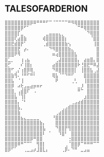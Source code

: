 # TALESOFARDERION

⣿⣿⣿⣿⣿⣿⣿⣿⡿⠿⠛⠛⠛⠋⠉⠈⠉⠉⠉⠉⠛⠻⢿⣿⣿⣿⣿⣿⣿⣿
⣿⣿⣿⣿⣿⡿⠋⠁⠀⠀⠀⠀⠀⠀⠀⠀⠀⠀⠀⠀⠀⠀⠀⠉⠛⢿⣿⣿⣿⣿
⣿⣿⣿⣿⡏⣀⠀⠀⠀⠀⠀⠀⠀⣀⣤⣤⣤⣄⡀⠀⠀⠀⠀⠀⠀⠀⠙⢿⣿⣿
⣿⣿⣿⢏⣴⣿⣷⠀⠀⠀⠀⠀⢾⣿⣿⣿⣿⣿⣿⡆⠀⠀⠀⠀⠀⠀⠀⠈⣿⣿
⣿⣿⣟⣾⣿⡟⠁⠀⠀⠀⠀⠀⢀⣾⣿⣿⣿⣿⣿⣷⢢⠀⠀⠀⠀⠀⠀⠀⢸⣿
⣿⣿⣿⣿⣟⠀⡴⠄⠀⠀⠀⠀⠀⠀⠙⠻⣿⣿⣿⣿⣷⣄⠀⠀⠀⠀⠀⠀⠀⣿
⣿⣿⣿⠟⠻⠀⠀⠀⠀⠀⠀⠀⠀⠀⠀⠶⢴⣿⣿⣿⣿⣿⣧⠀⠀⠀⠀⠀⠀⣿
⣿⣁⡀⠀⠀⢰⢠⣦⠀⠀⠀⠀⠀⠀⠀⠀⢀⣼⣿⣿⣿⣿⣿⡄⠀⣴⣶⣿⡄⣿
⣿⡋⠀⠀⠀⠎⢸⣿⡆⠀⠀⠀⠀⠀⠀⣴⣿⣿⣿⣿⣿⣿⣿⠗⢘⣿⣟⠛⠿⣼
⣿⣿⠋⢀⡌⢰⣿⡿⢿⡀⠀⠀⠀⠀⠀⠙⠿⣿⣿⣿⣿⣿⡇⠀⢸⣿⣿⣧⢀⣼
⣿⣿⣷⢻⠄⠘⠛⠋⠛⠃⠀⠀⠀⠀⠀⢿⣧⠈⠉⠙⠛⠋⠀⠀⠀⣿⣿⣿⣿⣿
⣿⣿⣧⠀⠈⢸⠀⠀⠀⠀⠀⠀⠀⠀⠀⠀⠟⠀⠀⠀⠀⢀⢃⠀⠀⢸⣿⣿⣿⣿
⣿⣿⡿⠀⠴⢗⣠⣤⣴⡶⠶⠖⠀⠀⠀⠀⠀⠀⠀⠀⠀⠀⠀⣀⡸⠀⣿⣿⣿⣿
⣿⣿⣿⡀⢠⣾⣿⠏⠀⠠⠀⠀⠀⠀⠀⠀⠀⠀⠀⠀⠀⠀⠀⠛⠉⠀⣿⣿⣿⣿
⣿⣿⣿⣧⠈⢹⡇⠀⠀⠀⠀⠀⠀⠀⠀⠀⠀⠀⠀⠀⠀⠀⠀⠀⠀⣰⣿⣿⣿⣿
⣿⣿⣿⣿⡄⠈⠃⠀⠀⠀⠀⠀⠀⠀⠀⠀⠀⠀⠀⠀⠀⢀⣠⣴⣾⣿⣿⣿⣿⣿
⣿⣿⣿⣿⣧⡀⠀⠀⠀⠀⠀⠀⠀⠀⠀⠀⠀⠀⢀⣠⣾⣿⣿⣿⣿⣿⣿⣿⣿⣿
⣿⣿⣿⣿⣷⠀⠀⠀⠀⠀⠀⠀⠀⠀⠀⠀⢀⣴⣿⣿⣿⣿⣿⣿⣿⣿⣿⣿⣿⣿
⣿⣿⣿⣿⣿⣦⣄⣀⣀⣀⣀⠀⠀⠀⠀⠘⣿⣿⣿⣿⣿⣿⣿⣿⣿⣿⣿⣿⣿⣿
⣿⣿⣿⣿⣿⣿⣿⣿⣿⣿⣿⣷⡄⠀⠀⠀⣿⣿⣿⣿⣿⣿⣿⣿⣿⣿⣿⣿⣿⣿
⣿⣿⣿⣿⣿⣿⣿⣿⣿⣿⣿⣿⣧⠀⠀⠀⠙⣿⣿⡟⢻⣿⣿⣿⣿⣿⣿⣿⣿⣿
⣿⣿⣿⣿⣿⣿⣿⣿⣿⣿⣿⣿⠇⠀⠁⠀⠀⠹⣿⠃⠀⣿⣿⣿⣿⣿⣿⣿⣿⣿
⣿⣿⣿⣿⣿⣿⣿⣿⡿⠛⣿⣿⠀⠀⠀⠀⠀⠀⠀⠀⢐⣿⣿⣿⣿⣿⣿⣿⣿⣿
⣿⣿⣿⣿⠿⠛⠉⠉⠁⠀⢻⣿⡇⠀⠀⠀⠀⠀⠀⢀⠈⣿⣿⡿⠉⠛⠛⠛⠉⠉
⣿⡿⠋⠁⠀⠀⢀⣀⣠⡴⣸⣿⣇⡄⠀⠀⠀⠀⢀⡿⠄⠙⠛⠀⣀⣠⣤
